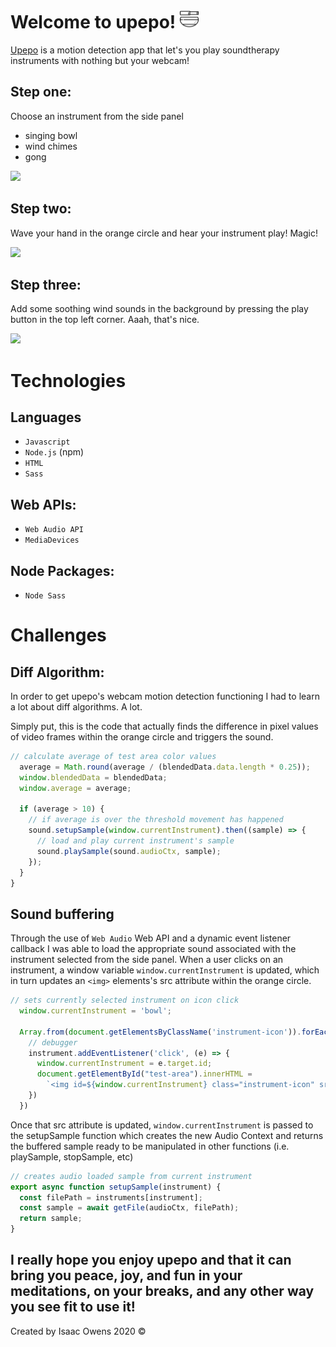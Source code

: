 # Welcome to upepo! <img src="dist/images/bowl.png" height="30px">

[Upepo](https://www.isaac-owens.com/upepo/) is a motion detection app that let's you play soundtherapy instruments with nothing but your webcam!  

## Step one: 
Choose an instrument from the side panel 
- singing bowl
- wind chimes
- gong

![](dist/images/snippets/upepo_step_one.gif)

## Step two: 
Wave your hand in the orange circle and hear your instrument play! Magic!

![](dist/images/snippets/upepo_step_two.gif)

## Step three: 
Add some soothing wind sounds in the background by pressing the play button in the top left corner. Aaah, that's nice.

![](dist/images/snippets/upepo_step_three.gif)

# Technologies

## Languages

- `Javascript`
-  `Node.js` (npm)
- `HTML`
- `Sass`

## Web APIs:

- `Web Audio API`
- `MediaDevices`

## Node Packages:

- `Node Sass`

# Challenges 

## Diff Algorithm:

In order to get upepo's webcam motion detection functioning I had to learn a lot about diff algorithms.  A lot.

Simply put, this is the code that actually finds the difference in pixel values of video frames within the orange circle and triggers the sound.

```javascript
// calculate average of test area color values
  average = Math.round(average / (blendedData.data.length * 0.25));
  window.blendedData = blendedData;
  window.average = average;

  if (average > 10) {
    // if average is over the threshold movement has happened
    sound.setupSample(window.currentInstrument).then((sample) => {
      // load and play current instrument's sample
      sound.playSample(sound.audioCtx, sample);
    });
  }
}
```

## Sound buffering

Through the use of `Web Audio` Web API and a dynamic event listener callback I was able to load the appropriate sound associated with the instrument selected from the side panel.  When a user clicks on an instrument, a window variable `window.currentInstrument` is updated, which in turn updates an `<img>` elements's src attribute within the orange circle.

```javascript
// sets currently selected instrument on icon click
  window.currentInstrument = 'bowl';

  Array.from(document.getElementsByClassName('instrument-icon')).forEach(instrument => {
    // debugger
    instrument.addEventListener('click', (e) => {
      window.currentInstrument = e.target.id;
      document.getElementById("test-area").innerHTML =
        `<img id=${window.currentInstrument} class="instrument-icon" src=${icons[window.currentInstrument]} alt=${window.currentInstrument}>`;
    })
  })
```

Once that src attribute is updated, `window.currentInstrument` is passed to the setupSample function which creates the new Audio Context and returns the buffered sample ready to be manipulated in other functions (i.e. playSample, stopSample, etc)

```javascript
// creates audio loaded sample from current instrument
export async function setupSample(instrument) {
  const filePath = instruments[instrument];
  const sample = await getFile(audioCtx, filePath);
  return sample;
}
```

## I really hope you enjoy upepo and that it can bring you peace, joy, and fun in your meditations, on your breaks, and any other way you see fit to use it!

Created by Isaac Owens 2020 &#169;

